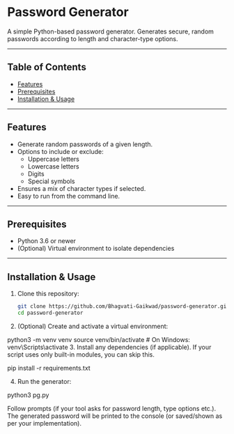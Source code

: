 # Password Generator

A simple Python-based password generator. Generates secure, random passwords according to length and character-type options.

---

## Table of Contents

- [Features](#features)  
- [Prerequisites](#prerequisites)  
- [Installation & Usage](#installation--usage)  


---

## Features

- Generate random passwords of a given length.  
- Options to include or exclude:  
  - Uppercase letters  
  - Lowercase letters  
  - Digits  
  - Special symbols  
- Ensures a mix of character types if selected.  
- Easy to run from the command line.  

---

## Prerequisites

- Python 3.6 or newer  
- (Optional) Virtual environment to isolate dependencies  

---

## Installation & Usage

1. Clone this repository:

   ```bash
   git clone https://github.com/Bhagvati-Gaikwad/password-generator.git
   cd password-generator
2. (Optional) Create and activate a virtual environment:

python3 -m venv venv
source venv/bin/activate    # On Windows: venv\Scripts\activate
3. Install any dependencies (if applicable). If your script uses only built-in modules, you can skip this.

pip install -r requirements.txt


4. Run the generator:

python3 pg.py


Follow prompts (if your tool asks for password length, type options etc.). The generated password will be printed to the console (or saved/shown as per your implementation).
